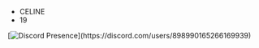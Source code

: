 - CELINE
- 19

[![Discord Presence](https://lanyard-profile-readme.vercel.app/api/898990165266169939?theme=light&bg=809ecf&animated=false&hideDiscrim=true&borderRadius=30px&idleMessage=Dying%20Out%20West...)](https://discord.com/users/898990165266169939)
